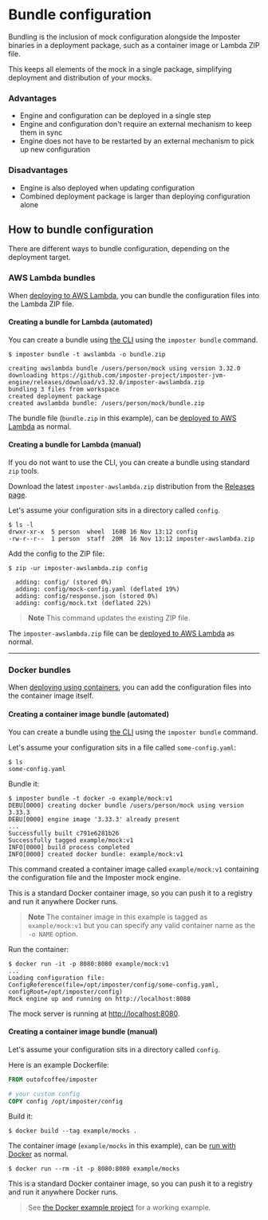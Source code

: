 # Bundle configuration

Bundling is the inclusion of mock configuration alongside the Imposter binaries in a deployment package, such as a container image or Lambda ZIP file.

This keeps all elements of the mock in a single package, simplifying deployment and distribution of your mocks.

### Advantages

- Engine and configuration can be deployed in a single step
- Engine and configuration don't require an external mechanism to keep them in sync
- Engine does not have to be restarted by an external mechanism to pick up new configuration

### Disadvantages

- Engine is also deployed when updating configuration
- Combined deployment package is larger than deploying configuration alone

## How to bundle configuration

There are different ways to bundle configuration, depending on the deployment target.

### AWS Lambda bundles

When [deploying to AWS Lambda](./run_imposter_aws_lambda.md), you can bundle the configuration files into the Lambda ZIP file.

#### Creating a bundle for Lambda (automated)

You can create a bundle using [the CLI](./run_imposter_cli.md) using the `imposter bundle` command.

```shell
$ imposter bundle -t awslambda -o bundle.zip

creating awslambda bundle /users/person/mock using version 3.32.0
downloading https://github.com/imposter-project/imposter-jvm-engine/releases/download/v3.32.0/imposter-awslambda.zip
bundling 3 files from workspace
created deployment package
created awslambda bundle: /users/person/mock/bundle.zip
```

The bundle file (`bundle.zip` in this example), can be [deployed to AWS Lambda](./run_imposter_aws_lambda.md) as normal.

#### Creating a bundle for Lambda (manual)

If you do not want to use the CLI, you can create a bundle using standard `zip` tools.

Download the latest `imposter-awslambda.zip` distribution from the [Releases page](https://github.com/imposter-project/imposter-jvm-engine/releases).

Let's assume your configuration sits in a directory called `config`.

```shell
$ ls -l
drwxr-xr-x  5 person  wheel  160B 16 Nov 13:12 config
-rw-r--r--  1 person  staff  20M  16 Nov 13:12 imposter-awslambda.zip
```

Add the config to the ZIP file:

```shell
$ zip -ur imposter-awslambda.zip config

  adding: config/ (stored 0%)
  adding: config/mock-config.yaml (deflated 19%)
  adding: config/response.json (stored 0%)
  adding: config/mock.txt (deflated 22%)
```

> **Note**
> This command updates the existing ZIP file.

The `imposter-awslambda.zip` file can be [deployed to AWS Lambda](./run_imposter_aws_lambda.md) as normal.

---

### Docker bundles

When [deploying using containers](./run_imposter_docker.md), you can add the configuration files into the container image itself.

#### Creating a container image bundle (automated)

You can create a bundle using [the CLI](./run_imposter_cli.md) using the `imposter bundle` command.

Let's assume your configuration sits in a file called `some-config.yaml`:

```shell
$ ls
some-config.yaml
```

Bundle it:

```shell
$ imposter bundle -t docker -o example/mock:v1
DEBU[0000] creating docker bundle /users/person/mock using version 3.33.3
DEBU[0000] engine image '3.33.3' already present
...
Successfully built c791e6281b26
Successfully tagged example/mock:v1
INFO[0000] build process completed
INFO[0000] created docker bundle: example/mock:v1
```

This command created a container image called `example/mock:v1` containing the configuration file and the Imposter mock engine.

This is a standard Docker container image, so you can push it to a registry and run it anywhere Docker runs.

> **Note**
> The container image in this example is tagged as `example/mock:v1` but you can specify any valid container name as the `-o NAME` option. 

Run the container:

```shell
$ docker run -it -p 8080:8080 example/mock:v1
...
Loading configuration file: ConfigReference(file=/opt/imposter/config/some-config.yaml, configRoot=/opt/imposter/config)
Mock engine up and running on http://localhost:8080
```

The mock server is running at [http://localhost:8080](http://localhost:8080).

#### Creating a container image bundle (manual)

Let's assume your configuration sits in a directory called `config`.

Here is an example Dockerfile:

```dockerfile
FROM outofcoffee/imposter

# your custom config
COPY config /opt/imposter/config
```

Build it:

```shell
$ docker build --tag example/mocks .
```

The container image (`example/mocks` in this example), can be [run with Docker](./run_imposter_docker.md) as normal.

```shell
$ docker run --rm -it -p 8080:8080 example/mocks
```

This is a standard Docker container image, so you can push it to a registry and run it anywhere Docker runs.

> See [the Docker example project](https://github.com/imposter-project/examples/tree/main/docker) for a working example.

